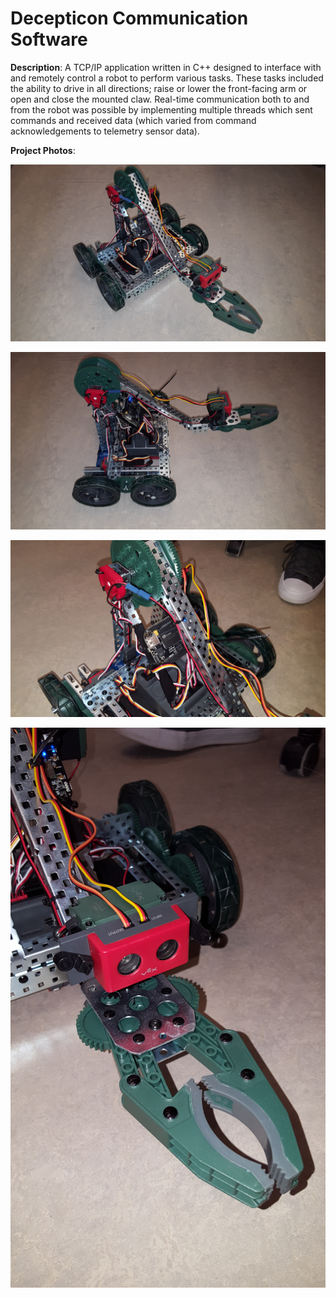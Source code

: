 # Decepticon Communication Software

**Description**: A TCP/IP application written in C++ designed to interface with and remotely control a robot to perform various tasks. These tasks included the ability to drive in all directions; raise or lower the front-facing arm or open and close the mounted claw. Real-time communication both to and from the robot was possible by implementing multiple threads which sent commands and received data (which varied from command acknowledgements to telemetry sensor data).

**Project Photos**:

![Decepticon Front View](./Images/Decepticon_Front_View.JPG "Decepticon Front View")

![Decepticon Side View](./Images/Decepticon_Side_View.JPG "Decepticon Side View")

![Decepticon Arm View](./Images/Decepticon_Arm_View.JPG "Decepticon Arm View")

![Decepticon Claw View](./Images/Decepticon_Claw_View.JPG "Decepticon Claw View")